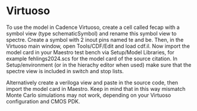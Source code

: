 # Virtuoso

To use the model in Cadence Virtuoso, create a cell called fecap with a symbol view (type schematicSymbol) and rename this symbol view to spectre. Create a symbol with 2 inout pins named te and be. Then, in the Virtuoso main window, open Tools/CDF/Edit and load cdf.il. Now import the model card in your Maestro test bench via Setup/Model Libraries, for example fehlings2024.scs for the model card of the source citation. In Setup/environment (or in the hierachy editor when used) make sure that the spectre view is included in switch and stop lists.

Alternatively create a veriloga view and paste in the source code, then import the model card in Maestro. Keep in mind that in this way mismatch Monte Carlo simulations may not work, depending on your Virtuoso configuration and CMOS PDK.
